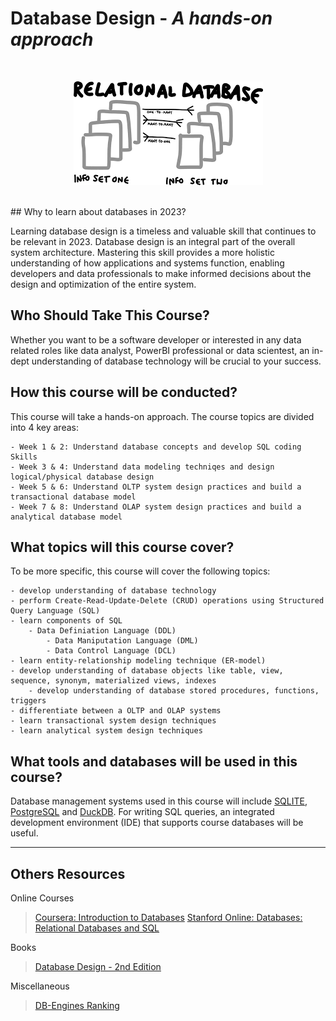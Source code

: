 # Database Design - *A hands-on approach*
<br>
<p align="center"><img src="dbdesign.png"/></p>
<br>
## Why to learn about databases in 2023?

Learning database design is a timeless and valuable skill that continues to be relevant in 2023. Database design is an integral part of the overall system architecture. Mastering this skill provides a more holistic understanding of how applications and systems function, enabling developers and data professionals to make informed decisions about the design and optimization of the entire system.


## Who Should Take This Course?

Whether you want to be a software developer or interested in any data related roles like data analyst, PowerBI professional or data scientest, an in-dept understanding of database technology will be crucial to your success. 


## How this course will be conducted?

This course will take a hands-on approach. The course topics are divided into 4 key areas:

	- Week 1 & 2: Understand database concepts and develop SQL coding Skills
	- Week 3 & 4: Understand data modeling techniqes and design logical/physical database design
	- Week 5 & 6: Understand OLTP system design practices and build a transactional database model
	- Week 7 & 8: Understand OLAP system design practices and build a analytical database model


## What topics will this course cover?

To be more specific, this course will cover the following topics:

	- develop understanding of database technology
	- perform Create-Read-Update-Delete (CRUD) operations using Structured Query Language (SQL)
 	- learn components of SQL
  		- Data Definiation Language (DDL)
    		- Data Maniputation Language (DML)
      		- Data Control Language (DCL)
	- learn entity-relationship modeling technique (ER-model)
   	- develop understanding of database objects like table, view, sequence, synonym, materialized views, indexes
        - develop understanding of database stored procedures, functions, triggers
  	- differentiate between a OLTP and OLAP systems
  	- learn transactional system design techniques 
   	- learn analytical system design techniques

## What tools and databases will be used in this course?

Database management systems used in this course will include [SQLITE](https://www.sqlite.org/index.html), [PostgreSQL](https://www.postgresql.org/) and [DuckDB](https://duckdb.org/). For writing SQL queries, an integrated development environment (IDE) that supports course databases will be useful. 

-----

## Others Resources

Online Courses
> [Coursera: Introduction to Databases](https://www.coursera.org/learn/introduction-to-databases)
> [Stanford Online: Databases: Relational Databases and SQL](https://online.stanford.edu/courses/soe-ydatabases0005-databases-relational-databases-and-sql)

Books
> [Database Design - 2nd Edition](https://opentextbc.ca/dbdesign01/)
 	

Miscellaneous
> [DB-Engines Ranking](https://db-engines.com/en/ranking)
